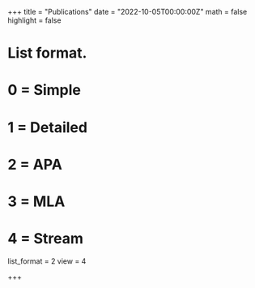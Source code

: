 +++
title = "Publications"
date = "2022-10-05T00:00:00Z"
math = false
highlight = false

# List format.
#   0 = Simple
#   1 = Detailed
#   2 = APA
#   3 = MLA
#   4 = Stream
list_format = 2
view = 4


+++
